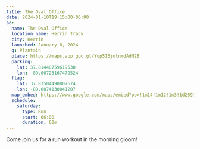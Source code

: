 ```yaml
---
title: The Oval Office
date: 2024-01-10T19:15:00-06:00
ao:
  name: The Oval Office
  location_name: Herrin Track
  city: Herrin
  launched: January 6, 2024
  q: Plantain
  place: https://maps.app.goo.gl/Yup513jotnmdAdN28
  parking:
    lat: 37.81448759619538
    lon: -89.00723167479524
  flag:
    lat: 37.81504490807674
    lon: -89.0074130041207
  map_embed: https://www.google.com/maps/embed?pb=!1m14!1m12!1m3!1d2097.185419289105!2d-89.00730950925376!3d37.81500901086974!2m3!1f0!2f0!3f0!3m2!1i1024!2i768!4f13.1!5e1!3m2!1sen!2sus!4v1710468104892!5m2!1sen!2sus
  schedule:
    saturday:
      type: Run
      start: 06:00
      duration: 60m
---
```

Come join us for a run workout in the morning gloom! 
